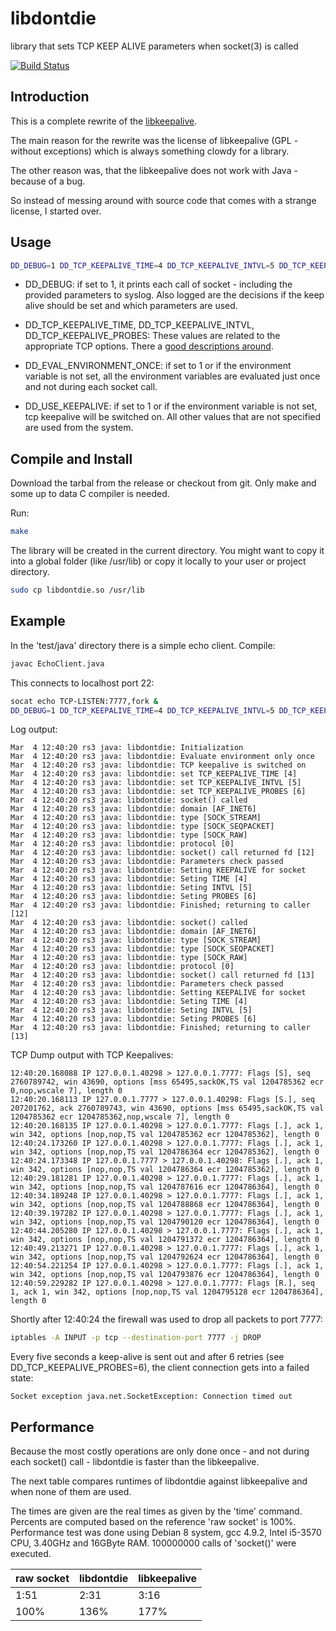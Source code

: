# libdontdie
library that sets TCP KEEP ALIVE parameters when socket(3) is called

[![Build
Status](https://secure.travis-ci.org/flonatel/libdontdie.png)](http://travis-ci.org/flonatel/pipexec)

## Introduction
This is a complete rewrite of the <a
href="http://libkeepalive.sourceforge.net">libkeepalive</a>.

The main reason for the rewrite was the license of libkeepalive (GPL -
without exceptions) which is always something clowdy for a library.

The other reason was, that the libkeepalive does not work with Java -
because of a bug.

So instead of messing around with source code that comes with a
strange license, I started over.

## Usage

```bash
DD_DEBUG=1 DD_TCP_KEEPALIVE_TIME=4 DD_TCP_KEEPALIVE_INTVL=5 DD_TCP_KEEPALIVE_PROBES=6 LD_PRELOAD=/usr/lib/libdontdie.so java EchoClient 127.0.0.1 22
```

* DD_DEBUG: if set to 1, it prints each call of socket - including the
  provided parameters to syslog.  Also logged are the decisions if the
  keep alive should be set and which parameters are used.

* DD_TCP_KEEPALIVE_TIME, DD_TCP_KEEPALIVE_INTVL,
  DD_TCP_KEEPALIVE_PROBES:
  These values are related to the appropriate TCP options.  There a
  <a
  href="http://tldp.org/HOWTO/TCP-Keepalive-HOWTO/usingkeepalive.html">good
  descriptions around</a>.

* DD_EVAL_ENVIRONMENT_ONCE: if set to 1 or if the environment variable
  is not set, all the environment variables are evaluated just once
  and not during each socket call.

* DD_USE_KEEPALIVE: if set to 1 or if the environment variable
  is not set, tcp keepalive will be switched on.  All other values
  that are not specified are used from the system.

## Compile and Install
Download the tarbal from the release or checkout from git.
Only make and some up to data C compiler is needed.

Run:
```bash
make
```

The library will be created in the current directory.  You might want
to copy it into a global folder (like /usr/lib) or copy it locally
to your user or project directory.

```bash
sudo cp libdontdie.so /usr/lib
```

## Example
In the 'test/java' directory there is a simple echo client.  Compile:

```bash
javac EchoClient.java
```

This connects to localhost port 22:

```bash
socat echo TCP-LISTEN:7777,fork &
DD_DEBUG=1 DD_TCP_KEEPALIVE_TIME=4 DD_TCP_KEEPALIVE_INTVL=5 DD_TCP_KEEPALIVE_PROBES=6 LD_PRELOAD=/usr/lib/libdontdie.so java EchoClient 127.0.0.1 7777
```

Log output:
```
Mar  4 12:40:20 rs3 java: libdontdie: Initialization
Mar  4 12:40:20 rs3 java: libdontdie: Evaluate environment only once
Mar  4 12:40:20 rs3 java: libdontdie: TCP keepalive is switched on
Mar  4 12:40:20 rs3 java: libdontdie: set TCP_KEEPALIVE_TIME [4]
Mar  4 12:40:20 rs3 java: libdontdie: set TCP_KEEPALIVE_INTVL [5]
Mar  4 12:40:20 rs3 java: libdontdie: set TCP_KEEPALIVE_PROBES [6]
Mar  4 12:40:20 rs3 java: libdontdie: socket() called
Mar  4 12:40:20 rs3 java: libdontdie: domain [AF_INET6]
Mar  4 12:40:20 rs3 java: libdontdie: type [SOCK_STREAM]
Mar  4 12:40:20 rs3 java: libdontdie: type [SOCK_SEQPACKET]
Mar  4 12:40:20 rs3 java: libdontdie: type [SOCK_RAW]
Mar  4 12:40:20 rs3 java: libdontdie: protocol [0]
Mar  4 12:40:20 rs3 java: libdontdie: socket() call returned fd [12]
Mar  4 12:40:20 rs3 java: libdontdie: Parameters check passed
Mar  4 12:40:20 rs3 java: libdontdie: Setting KEEPALIVE for socket
Mar  4 12:40:20 rs3 java: libdontdie: Seting TIME [4]
Mar  4 12:40:20 rs3 java: libdontdie: Seting INTVL [5]
Mar  4 12:40:20 rs3 java: libdontdie: Seting PROBES [6]
Mar  4 12:40:20 rs3 java: libdontdie: Finished; returning to caller [12]
Mar  4 12:40:20 rs3 java: libdontdie: socket() called
Mar  4 12:40:20 rs3 java: libdontdie: domain [AF_INET6]
Mar  4 12:40:20 rs3 java: libdontdie: type [SOCK_STREAM]
Mar  4 12:40:20 rs3 java: libdontdie: type [SOCK_SEQPACKET]
Mar  4 12:40:20 rs3 java: libdontdie: type [SOCK_RAW]
Mar  4 12:40:20 rs3 java: libdontdie: protocol [0]
Mar  4 12:40:20 rs3 java: libdontdie: socket() call returned fd [13]
Mar  4 12:40:20 rs3 java: libdontdie: Parameters check passed
Mar  4 12:40:20 rs3 java: libdontdie: Setting KEEPALIVE for socket
Mar  4 12:40:20 rs3 java: libdontdie: Seting TIME [4]
Mar  4 12:40:20 rs3 java: libdontdie: Seting INTVL [5]
Mar  4 12:40:20 rs3 java: libdontdie: Seting PROBES [6]
Mar  4 12:40:20 rs3 java: libdontdie: Finished; returning to caller [13]
```

TCP Dump output with TCP Keepalives:

```
12:40:20.168088 IP 127.0.0.1.40298 > 127.0.0.1.7777: Flags [S], seq 2760789742, win 43690, options [mss 65495,sackOK,TS val 1204785362 ecr 0,nop,wscale 7], length 0
12:40:20.168113 IP 127.0.0.1.7777 > 127.0.0.1.40298: Flags [S.], seq 207201762, ack 2760789743, win 43690, options [mss 65495,sackOK,TS val 1204785362 ecr 1204785362,nop,wscale 7], length 0
12:40:20.168135 IP 127.0.0.1.40298 > 127.0.0.1.7777: Flags [.], ack 1, win 342, options [nop,nop,TS val 1204785362 ecr 1204785362], length 0
12:40:24.173260 IP 127.0.0.1.40298 > 127.0.0.1.7777: Flags [.], ack 1, win 342, options [nop,nop,TS val 1204786364 ecr 1204785362], length 0
12:40:24.173348 IP 127.0.0.1.7777 > 127.0.0.1.40298: Flags [.], ack 1, win 342, options [nop,nop,TS val 1204786364 ecr 1204785362], length 0
12:40:29.181281 IP 127.0.0.1.40298 > 127.0.0.1.7777: Flags [.], ack 1, win 342, options [nop,nop,TS val 1204787616 ecr 1204786364], length 0
12:40:34.189248 IP 127.0.0.1.40298 > 127.0.0.1.7777: Flags [.], ack 1, win 342, options [nop,nop,TS val 1204788868 ecr 1204786364], length 0
12:40:39.197282 IP 127.0.0.1.40298 > 127.0.0.1.7777: Flags [.], ack 1, win 342, options [nop,nop,TS val 1204790120 ecr 1204786364], length 0
12:40:44.205280 IP 127.0.0.1.40298 > 127.0.0.1.7777: Flags [.], ack 1, win 342, options [nop,nop,TS val 1204791372 ecr 1204786364], length 0
12:40:49.213271 IP 127.0.0.1.40298 > 127.0.0.1.7777: Flags [.], ack 1, win 342, options [nop,nop,TS val 1204792624 ecr 1204786364], length 0
12:40:54.221254 IP 127.0.0.1.40298 > 127.0.0.1.7777: Flags [.], ack 1, win 342, options [nop,nop,TS val 1204793876 ecr 1204786364], length 0
12:40:59.229282 IP 127.0.0.1.40298 > 127.0.0.1.7777: Flags [R.], seq 1, ack 1, win 342, options [nop,nop,TS val 1204795128 ecr 1204786364], length 0
```

Shortly after 12:40:24 the firewall was used to drop all packets to port 7777:

```bash
iptables -A INPUT -p tcp --destination-port 7777 -j DROP
```

Every five seconds a keep-alive is sent out and after 6 retries (see
DD_TCP_KEEPALIVE_PROBES=6), the client connection gets into a failed
state:

```
Socket exception java.net.SocketException: Connection timed out
```

## Performance
Because the most costly operations are only done once - and not during
each socket() call - libdontdie is faster than the libkeepalive.

The next table compares runtimes of libdontdie against libkeepalive
and when none of them are used.

The times are given are the real times as given by the 'time'
command.  Percents are computed based on the reference 'raw socket' is
100%.  Performance test was done using Debian 8 system, gcc 4.9.2,
Intel i5-3570 CPU, 3.40GHz and 16GByte RAM.  100000000 calls of
'socket()' were executed.

raw socket | libdontdie | libkeepalive
--- | --- | ---
1:51 | 2:31 | 3:16
100% | 136% | 177%

